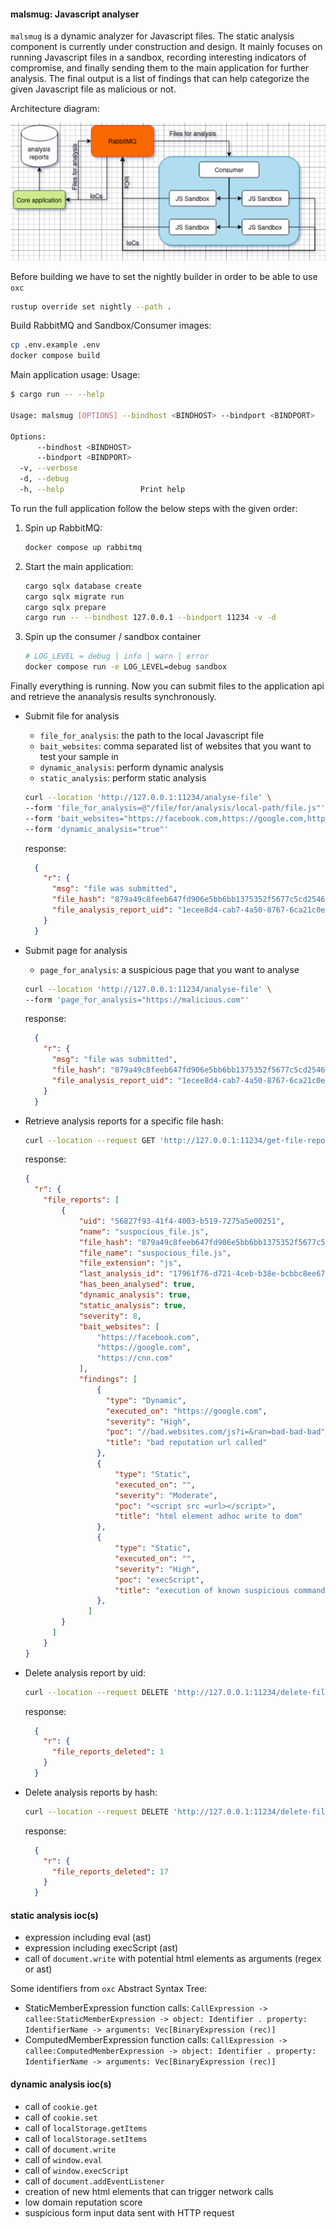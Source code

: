 #### malsmug: Javascript analyser

`malsmug` is a dynamic analyzer for Javascript files. The static analysis component is currently under construction and design. It mainly focuses on running Javascript files in a sandbox, recording interesting indicators of compromise, and finally sending them to the main application for further analysis. The final output is a list of findings that can help categorize the given Javascript file as malicious or not.

Architecture diagram:

![alt text](./misc/images/malsmug.png "architecture")

Before building we have to set the nightly builder in order to be able to use `oxc`
```bash
rustup override set nightly --path .
```
Build RabbitMQ and Sandbox/Consumer images:
```bash
cp .env.example .env
docker compose build
```

Main application usage:
Usage:
```bash
$ cargo run -- --help

Usage: malsmug [OPTIONS] --bindhost <BINDHOST> --bindport <BINDPORT>

Options:
      --bindhost <BINDHOST>  
      --bindport <BINDPORT>  
  -v, --verbose              
  -d, --debug                
  -h, --help                 Print help

```

To run the full application follow the below steps with the given order:

1. Spin up RabbitMQ:
    ```bash
    docker compose up rabbitmq
    ```
2. Start the main application:
    ```bash
    cargo sqlx database create
    cargo sqlx migrate run
    cargo sqlx prepare
    cargo run -- --bindhost 127.0.0.1 --bindport 11234 -v -d
    ```
3. Spin up the consumer / sandbox container
    ```bash
    # LOG_LEVEL = debug | info | warn | error
    docker compose run -e LOG_LEVEL=debug sandbox
    ```
Finally everything is running. Now you can submit files to the application api and retrieve the ananalysis results synchronously.

- Submit file for analysis
    - `file_for_analysis`: the path to the local Javascript file
    - `bait_websites`: comma separated list of websites that you want to test your sample in
    - `dynamic_analysis`: perform dynamic analysis
    - `static_analysis`: perform static analysis

    ```bash
    curl --location 'http://127.0.0.1:11234/analyse-file' \
    --form 'file_for_analysis=@"/file/for/analysis/local-path/file.js"' \
    --form 'bait_websites="https://facebook.com,https://google.com,https://cnn.com"' \
    --form 'dynamic_analysis="true"'
    ```

    response:
    ```json
      {
        "r": {
          "msg": "file was submitted",
          "file_hash": "879a49c8feeb647fd906e5bb6bb1375352f5677c5cd2546a57093edaa7bce8b9",
          "file_analysis_report_uid": "1ecee8d4-cab7-4a50-8767-6ca21c0e2557"
        }
      }
    ```

- Submit page for analysis
    - `page_for_analysis`: a suspicious page that you want to analyse

    ```bash
    curl --location 'http://127.0.0.1:11234/analyse-file' \
    --form 'page_for_analysis="https://malicious.com"'
    ```

    response:
    ```json
      {
        "r": {
          "msg": "file was submitted",
          "file_hash": "879a49c8feeb647fd906e5bb6bb1375352f5677c5cd2546a57093edaa7bce8b9",
          "file_analysis_report_uid": "1ecee8d4-cab7-4a50-8767-6ca21c0e2557"
        }
      }
    ```

- Retrieve analysis reports for a specific file hash:

    ```bash
    curl --location --request GET 'http://127.0.0.1:11234/get-file-reports/879a49c8feeb647fd906e5bb6bb1375352f5dd5c5cd2546a57093edaa7bce8b9'
    ```

    response:
    ```json
    {
      "r": {
        "file_reports": [
            {
                "uid": "56827f93-41f4-4003-b519-7275a5e00251",
                "name": "suspocious_file.js",
                "file_hash": "879a49c8feeb647fd906e5bb6bb1375352f5677c5cd2546a57093edaa7bce8b9",
                "file_name": "suspocious_file.js",
                "file_extension": "js",
                "last_analysis_id": "17961f76-d721-4ceb-b38e-bcbbc8ee6783",
                "has_been_analysed": true,
                "dynamic_analysis": true,
                "static_analysis": true,
                "severity": 8,
                "bait_websites": [
                    "https://facebook.com",
                    "https://google.com",
                    "https://cnn.com"
                ],
                "findings": [
                    {
                      "type": "Dynamic",
                      "executed_on": "https://google.com",
                      "severity": "High",
                      "poc": "//bad.websites.com/js?i=&ran=bad-bad-bad",
                      "title": "bad reputation url called"
                    },
                    {
                        "type": "Static",
                        "executed_on": "",
                        "severity": "Moderate",
                        "poc": "<script src =url></script>",
                        "title": "html element adhoc write to dom"
                    },
                    {
                        "type": "Static",
                        "executed_on": "",
                        "severity": "High",
                        "poc": "execScript",
                        "title": "execution of known suspicious commands"
                    },
                  ]
            }
          ]
        }
    }
  ```

- Delete analysis report by uid:
    ```bash
    curl --location --request DELETE 'http://127.0.0.1:11234/delete-file-report/:file_analysis_report_uid'
    ```

  response:
  ```json
    {
      "r": {
        "file_reports_deleted": 1
      }
    }
  ```
    
- Delete analysis reports by hash:
    ```bash
    curl --location --request DELETE 'http://127.0.0.1:11234/delete-file-reports/ada64db98cef41e0e385ca1553aajc160a868d03b4318be5abb26f4d4310b6c1'
    ```

  response:
  ```json
    {
      "r": {
        "file_reports_deleted": 17
      }
    }
  ```
    
#### static analysis ioc(s)

- expression including eval (ast)
- expression including execScript (ast)
- call of `document.write` with potential html elements as arguments (regex or ast)

Some identifiers from `oxc` Abstract Syntax Tree:
- StaticMemberExpression function calls: `CallExpression -> callee:StaticMemberExpression -> object: Identifier . property: IdentifierName -> arguments: Vec[BinaryExpression (rec)]`
- ComputedMemberExpression function calls:  `CallExpression -> callee:ComputedMemberExpression -> object: Identifier . property: IdentifierName -> arguments: Vec[BinaryExpression (rec)]`

#### dynamic analysis ioc(s)

- call of `cookie.get`
- call of `cookie.set`
- call of `localStorage.getItems`
- call of `localStorage.setItems`
- call of `document.write`
- call of `window.eval`
- call of `window.execScript`
- call of `document.addEventListener`
- creation of new html elements that can trigger network calls
- low domain reputation score
- suspicious form input data sent with HTTP request